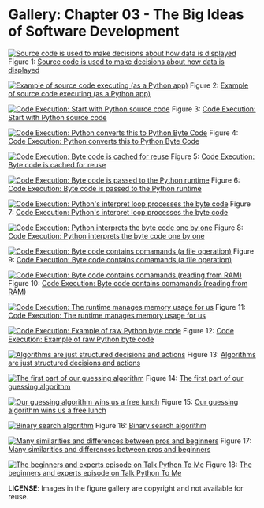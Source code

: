 # Gallery: Chapter 03 - The Big Ideas of Software Development

[![Source code is used to make decisions about how data is displayed](figures/0302-webapp.png)](figures/0302-webapp.png)
Figure 1: [Source code is used to make decisions about how data is displayed](figures/0302-webapp.png)


[![Example of source code executing (as a Python app)](figures/0304-code_execution.png)](figures/0304-code_execution.png)
Figure 2: [Example of source code executing (as a Python app)](figures/0304-code_execution.png)


[![Code Execution: Start with Python source code](figures/0305-code_execution_1.png)](figures/0305-code_execution_1.png)
Figure 3: [Code Execution: Start with Python source code](figures/0305-code_execution_1.png)


[![Code Execution: Python converts this to Python Byte Code](figures/0305-code_execution_2.png)](figures/0305-code_execution_2.png)
Figure 4: [Code Execution: Python converts this to Python Byte Code](figures/0305-code_execution_2.png)


[![Code Execution: Byte code is cached for reuse](figures/0305-code_execution_3.png)](figures/0305-code_execution_3.png)
Figure 5: [Code Execution: Byte code is cached for reuse](figures/0305-code_execution_3.png)


[![Code Execution: Byte code is passed to the Python runtime](figures/0305-code_execution_4.png)](figures/0305-code_execution_4.png)
Figure 6: [Code Execution: Byte code is passed to the Python runtime](figures/0305-code_execution_4.png)


[![Code Execution: Python's interpret loop processes the byte code](figures/0305-code_execution_5.png)](figures/0305-code_execution_5.png)
Figure 7: [Code Execution: Python's interpret loop processes the byte code](figures/0305-code_execution_5.png)


[![Code Execution: Python interprets the byte code one by one](figures/0305-code_execution_9.png)](figures/0305-code_execution_9.png)
Figure 8: [Code Execution: Python interprets the byte code one by one](figures/0305-code_execution_9.png)


[![Code Execution: Byte code contains comamands (a file operation)](figures/0305-code_execution_6.png)](figures/0305-code_execution_6.png)
Figure 9: [Code Execution: Byte code contains comamands (a file operation)](figures/0305-code_execution_6.png)


[![Code Execution: Byte code contains comamands (reading from RAM)](figures/0305-code_execution_7.png)](figures/0305-code_execution_7.png)
Figure 10: [Code Execution: Byte code contains comamands (reading from RAM)](figures/0305-code_execution_7.png)


[![Code Execution: The runtime manages memory usage for us](figures/0305-code_execution_8.png)](figures/0305-code_execution_8.png)
Figure 11: [Code Execution: The runtime manages memory usage for us](figures/0305-code_execution_8.png)


[![Code Execution: Example of raw Python byte code](figures/0306-byte_code.png)](figures/0306-byte_code.png)
Figure 12: [Code Execution: Example of raw Python byte code](figures/0306-byte_code.png)


[![Algorithms are just structured decisions and actions](figures/0307-algorithm.png)](figures/0307-algorithm.png)
Figure 13: [Algorithms are just structured decisions and actions](figures/0307-algorithm.png)


[![The first part of our guessing algorithm](figures/0308-guess_1.png)](figures/0308-guess_1.png)
Figure 14: [The first part of our guessing algorithm](figures/0308-guess_1.png)


[![Our guessing algorithm wins us a free lunch](figures/0308-guess_2.png)](figures/0308-guess_2.png)
Figure 15: [Our guessing algorithm wins us a free lunch](figures/0308-guess_2.png)


[![Binary search algorithm](figures/0309-binary_search.png)](figures/0309-binary_search.png)
Figure 16: [Binary search algorithm](figures/0309-binary_search.png)


[![Many similarities and differences between pros and beginners](figures/0310-pros_vs_beginners.jpg)](figures/0310-pros_vs_beginners.jpg)
Figure 17: [Many similarities and differences between pros and beginners](figures/0310-pros_vs_beginners.jpg)


[![The beginners and experts episode on Talk Python To Me](figures/0311-podcast.png)](figures/0311-podcast.png)
Figure 18: [The beginners and experts episode on Talk Python To Me](figures/0311-podcast.png)



**LICENSE**: Images in the figure gallery are copyright and not available for reuse. 

